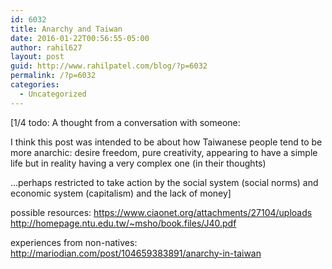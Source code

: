 ```yaml
---
id: 6032
title: Anarchy and Taiwan
date: 2016-01-22T00:56:55-05:00
author: rahil627
layout: post
guid: http://www.rahilpatel.com/blog/?p=6032
permalink: /?p=6032
categories:
  - Uncategorized
---
```

[1/4 todo: A thought from a conversation with someone:

I think this post was intended to be about how Taiwanese people tend to be more anarchic: desire freedom, pure creativity, appearing to have a simple life but in reality having a very complex one (in their thoughts)

...perhaps restricted to take action by the social system (social norms) and economic system (capitalism) and the lack of money]




possible resources:
https://www.ciaonet.org/attachments/27104/uploads
http://homepage.ntu.edu.tw/~msho/book.files/J40.pdf

experiences from non-natives:
http://mariodian.com/post/104659383891/anarchy-in-taiwan